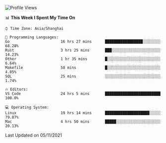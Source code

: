 <!--START_SECTION:waka-->
![Profile Views](http://img.shields.io/badge/Profile%20Views-8-blue)

📊 **This Week I Spent My Time On** 

```text
⌚︎ Time Zone: Asia/Shanghai

💬 Programming Languages: 
Go                       16 hrs 27 mins      █████████████████░░░░░░░░   68.28% 
Rust                     3 hrs 25 mins       ███░░░░░░░░░░░░░░░░░░░░░░   14.23% 
Other                    1 hr 35 mins        █░░░░░░░░░░░░░░░░░░░░░░░░   6.64% 
Makefile                 58 mins             █░░░░░░░░░░░░░░░░░░░░░░░░   4.05% 
SQL                      25 mins             ░░░░░░░░░░░░░░░░░░░░░░░░░   1.74%

🔥 Editors: 
VS Code                  24 hrs 5 mins       █████████████████████████   100.0%

💻 Operating System: 
Linux                    19 hrs 14 mins      ████████████████████░░░░░   79.87% 
Mac                      4 hrs 50 mins       █████░░░░░░░░░░░░░░░░░░░░   20.13%

```


 Last Updated on 05/11/2021
<!--END_SECTION:waka-->
